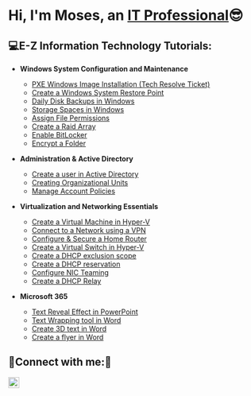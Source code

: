 <h1>Hi, I'm Moses, an <a href="https://www.linkedin.com/in/mosesestrada00/">IT Professional</a>😎</h1>

<h2>💻E-Z Information Technology Tutorials:</h2>

- <b>Windows System Configuration and Maintenance</b>
  - [PXE Windows Image Installation (Tech Resolve Ticket)](https://github.com/mosesestrada/pxeinstall)
  - [Create a Windows System Restore Point](https://github.com/mosesestrada/restorepoint)
  - [Daily Disk Backups in Windows](https://github.com/mosesestrada/backup)
  - [Storage Spaces in Windows](https://github.com/mosesestrada/storagespaces)
  - [Assign File Permissions](https://github.com/mosesestrada/filepermissions)
  - [Create a Raid Array](https://github.com/mosesestrada/RaidArray)
  - [Enable BitLocker](https://github.com/mosesestrada/BitLocker)
  - [Encrypt a Folder](https://github.com/mosesestrada/fileencrypt)
  
- <b>Administration & Active Directory</b>
  - [Create a user in Active Directory](https://github.com/mosesestrada/useraccounts)
  - [Creating Organizational Units](https://github.com/mosesestrada/organizationalunits)
  - [Manage Account Policies](https://github.com/mosesestrada/localsecuritypolicy)
  

- <b>Virtualization and Networking Essentials</b>
  - [Create a Virtual Machine in Hyper-V](https://github.com/mosesestrada/Virtualmachine)
  - [Connect to a Network using a VPN](https://github.com/mosesestrada/connectvpn)
  - [Configure & Secure a Home Router](https://github.com/mosesestrada/homerouter)
  - [Create a Virtual Switch in Hyper-V](https://github.com/mosesestrada/virtualswitch)
  - [Create a DHCP exclusion scope](https://github.com/mosesestrada/ipexclusion)
  - [Create a DHCP reservation](https://github.com/mosesestrada/ipreservation)
  - [Configure NIC Teaming](https://github.com/mosesestrada/nicteaming)
  - [Create a DHCP Relay](https://github.com/mosesestrada/dhcprelay)
  
- <b>Microsoft 365</b>
  - [Text Reveal Effect in PowerPoint](https://github.com/mosesestrada/textreveal)
  - [Text Wrapping tool in Word](https://github.com/mosesestrada/textwrap)
  - [Create 3D text in Word](https://github.com/mosesestrada/3dtext)
  - [Create a flyer in Word](https://github.com/mosesestrada/flyercreation)
  

<h2>🚨Connect with me:🚨</h2>


[<img align="left" alt="mosesestrada | LinkedIn" width="22px" src="https://cdn.jsdelivr.net/npm/simple-icons@v3/icons/linkedin.svg" />][linkedin]



[linkedin]: https://www.linkedin.com/in/mosesestrada00/

<!--

-->

